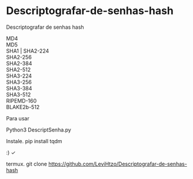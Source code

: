# Descriptografar-de-senhas-hash
Descriptografar de senhas hash

MD4                                                        
MD5                                             
SHA1                                                       | 
SHA2-224                                                   
SHA2-256                                                   
SHA2-384                                                   
SHA2-512                                                   
SHA3-224                                                   
SHA3-256                                                   
SHA3-384                                                   
SHA3-512                                                   
RIPEMD-160                                                 
BLAKE2b-512

Para usar

Python3 DescriptSenha.py

Instale. pip install tqdm

:) ✓

termux.     git clone https://github.com/LeviHtzo/Descriptografar-de-senhas-hash

